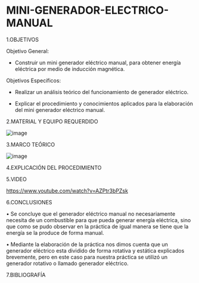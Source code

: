 # MINI-GENERADOR-ELECTRICO-MANUAL

1.OBJETIVOS

Objetivo General:

* Construir un mini generador eléctrico manual, para obtener energía eléctrica por medio de inducción magnética.

Objetivos Específicos:

*	Realizar un análisis teórico del funcionamiento de generador eléctrico.

*	Explicar el procedimiento y conocimientos aplicados para la elaboración del mini generador eléctrico manual. 

2.MATERIAL Y EQUIPO REQUERDIDO

![image](https://user-images.githubusercontent.com/93733175/156704181-6a5074f4-f61f-4370-ad4a-bfb13daad8f9.png)

3.MARCO TEÓRICO

![image](https://user-images.githubusercontent.com/93733175/156704309-8997ac9b-5a10-4893-ade0-cf07e044cb89.png)

4.EXPLICACIÓN DEL PROCEDIMIENTO

5.VIDEO

https://www.youtube.com/watch?v=AZPtr3bPZsk

6.CONCLUSIONES

•	Se concluye que el generador eléctrico manual no necesariamente necesita de un combustible para que pueda generar energía eléctrica, sino que como se pudo observar en la práctica de igual manera se tiene que la energía se la produce de forma manual.

•	Mediante la elaboración de la práctica nos dimos cuenta que un generador eléctrico esta dividido de forma rotativa y estática explicados brevemente, pero en este caso para nuestra práctica  se utilizó un generador rotativo  o llamado generador eléctrico.


7.BIBLIOGRAFÍA
